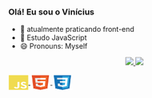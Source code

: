 ### Olá! Eu sou o Vinícius
- 🔭 atualmente praticando front-end
- 🌱 Estudo JavaScript
- 😄 Pronouns: Myself

<div align="center">
  <a href="https://github.com/viniciusslopes">
  <img height="180em" src="https://github-readme-stats.vercel.app/api?username=viniciusslopes&show_icons=true&theme=dark&include_all_commits=true&count_private=true"/>
  <img height="180em" src="https://github-readme-stats.vercel.app/api/top-langs/?username=viniciusslopes&layout=compact&langs_count=7&theme=dark"/>
</div>
  
  <div style="display: inline_block"><br>
  <img align="center" alt="vini-Js" height="30" width="40" src="https://raw.githubusercontent.com/devicons/devicon/master/icons/javascript/javascript-plain.svg">
  <img align="center" alt="vini-HTML" height="30" width="40" src="https://raw.githubusercontent.com/devicons/devicon/master/icons/html5/html5-original.svg">
  <img align="center" alt="vini-CSS" height="30" width="40" src="https://raw.githubusercontent.com/devicons/devicon/master/icons/css3/css3-original.svg">

</div>
  
 
